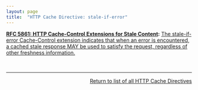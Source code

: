 ```yaml
---
layout: page
title:  "HTTP Cache Directive: stale-if-error"
---
```


**[RFC 5861: HTTP Cache-Control Extensions for Stale Content](/specs/IETF/RFC/5861 "This document defines two independent HTTP Cache-Control extensions that allow control over the use of stale responses by caches."):** [The stale-if-error Cache-Control extension indicates that when an error is encountered, a cached stale response MAY be used to satisfy the request, regardless of other freshness information.](http://tools.ietf.org/html/rfc5861#section-4)

<br/>
<hr/>

<p style="text-align: right"><a href="../http-cache-directives">Return to list of all HTTP Cache Directives</a></p>